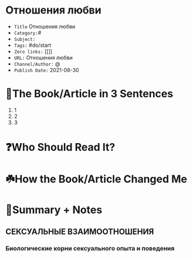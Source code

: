 # Отношения любви

-   `Title` Отношения любви
-  `Category:`#
-   `Subject:`
-   `Tags:` #do/start 
- `Zero links:` [[]]
-   `URL:` Отношения любви
-   `Channel/Author:` @
-   `Publish Date:` 2021-08-30

# 🚀The Book/Article in 3 Sentences
1. 1
2. 2
3. 3

# ❓Who Should Read It?


# ☘️How the Book/Article Changed Me


# 📒Summary + Notes
## СЕКСУАЛЬНЫЕ ВЗАИМООТНОШЕНИЯ
### Биологические корни сексуального опыта и поведения
